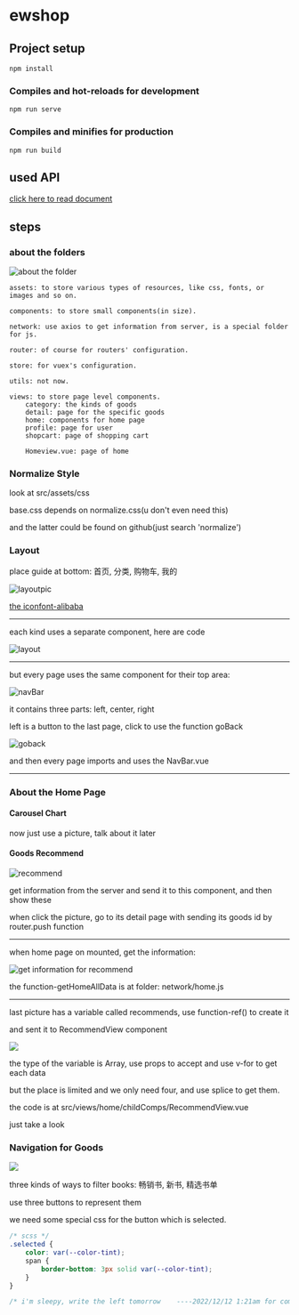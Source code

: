 # ewshop

## Project setup
```
npm install
```

### Compiles and hot-reloads for development
```
npm run serve
```

### Compiles and minifies for production
```
npm run build
```

## used API
[click here to read document](https://www.showdoc.com.cn/1207745568269674/6094279351627422)

## steps

### about the folders
![about the folder](about/folder.png)
```
assets: to store various types of resources, like css, fonts, or images and so on.

components: to store small components(in size).

network: use axios to get information from server, is a special folder for js.

router: of course for routers' configuration.

store: for vuex's configuration.

utils: not now.

views: to store page level components. 
    category: the kinds of goods
    detail: page for the specific goods
    home: components for home page
    profile: page for user
    shopcart: page of shopping cart

    Homeview.vue: page of home
```
### Normalize Style
look at src/assets/css

base.css depends on normalize.css(u don't even need this) 

and the latter could be found on github(just search 'normalize')
### Layout
place guide at bottom: 首页, 分类, 购物车, 我的

![layoutpic](about/layoutpic.png)

[the iconfont-alibaba](https://www.iconfont.cn/)
***
each kind uses a separate component, here are code

![layout](about/layout.png)
***
but every page uses the same component for their top area:

![navBar](about/navBar.png)

it contains three parts: left, center, right

left is a button to the last page, click to use the function goBack

![goback](about/goback.png)

and then every page imports and uses the NavBar.vue

***
### About the Home Page
#### Carousel Chart
now just use a picture, talk about it later

#### Goods Recommend

![recommend](about/recommend.png)

get information from the server and send it to this component, and then show these

when click the picture, go to its detail page with sending its goods id by router.push function

***
when home page on mounted, get the information: 

![get information for recommend](about/getInformationForRecommend.png)

the function-getHomeAllData is at folder: network/home.js

***

last picture has a variable called recommends, use function-ref() to create it

and sent it to RecommendView component

![](about/sendRecommendData.png)

the type of the variable is Array, use props to accept and use v-for to get each data

but the place is limited and we only need four, and use splice to get them.

the code is at src/views/home/childComps/RecommendView.vue

just take a look

### Navigation for Goods
![](about/navForGoods.png)

three kinds of ways to filter books: 畅销书, 新书, 精选书单

use three buttons to represent them

we need some special css for the button which is selected.

```css
/* scss */
.selected {
    color: var(--color-tint);
    span {
        border-bottom: 3px solid var(--color-tint);
    }
}

/* i'm sleepy, write the left tomorrow    ----2022/12/12 1:21am for commemorating*/
```
